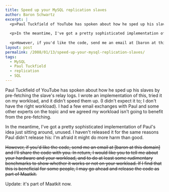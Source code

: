 ```yaml
---
title: Speed up your MySQL replication slaves
author: Baron Schwartz
excerpt: |
  <p>Paul Tuckfield of YouTube has spoken about how he sped up his slaves by pre-fetching the slave's relay logs.  I wrote an implementation of this, tried it on my workload, and it didn't speed them up.  (I didn't expect it to; I don't have the right workload).  I had a few email exchanges with Paul and some other experts on the topic and we agreed my workload isn't going to benefit from the pre-fetching.</p>
  
  <p>In the meantime, I've got a pretty sophisticated implementation of Paul's idea just sitting around, unused.  I haven't released it for the same reasons Paul didn't release his: I'm afraid it might do more harm than good.</p>
  
  <p>However, if you'd like the code, send me an email at [baron at this domain] and I'll share the code with you.  In return, I would like you to tell me about your hardware and your workload, and to do at least some rudimentary benchmarks to show whether it works or not on your workload.  If I find that this is beneficial for some people, I may go ahead and release the code as part of Maatkit.</p>
layout: post
permalink: /2008/01/13/speed-up-your-mysql-replication-slaves/
tags:
  - MySQL
  - Paul Tuckfield
  - replication
  - SQL
---
```

Paul Tuckfield of YouTube has spoken about how he sped up his slaves by pre-fetching the slave's relay logs. I wrote an implementation of this, tried it on my workload, and it didn't speed them up. (I didn't expect it to; I don't have the right workload). I had a few email exchanges with Paul and some other experts on the topic and we agreed my workload isn't going to benefit from the pre-fetching.

In the meantime, I've got a pretty sophisticated implementation of Paul's idea just sitting around, unused. I haven't released it for the same reasons Paul didn't release his: I'm afraid it might do more harm than good.

<del datetime="2008-01-24T13:10:20+00:00">However, if you'd like the code, send me an email at [baron at this domain] and I'll share the code with you. In return, I would like you to tell me about your hardware and your workload, and to do at least some rudimentary benchmarks to show whether it works or not on your workload. If I find that this is beneficial for some people, I may go ahead and release the code as part of Maatkit.</del>

Update: it's part of Maatkit now.
